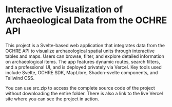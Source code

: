 # Interactive Visualization of Archaeological Data from the OCHRE API

This project is a Svelte-based web application that integrates data from the OCHRE API to visualize archaeological spatial units through interactive tables and maps. Users can browse, filter, and explore detailed information on archaeological items. The app features dynamic routes, search filters, and a professional UI, and is deployed privately via Vercel. Key tools used include Svelte, OCHRE SDK, MapLibre, Shadcn-svelte components, and Tailwind CSS.

You can use src.zip to access the complete source code of the project without downloading the entire folder. There is also a link to the live Vercel site where you can see the project in action.
